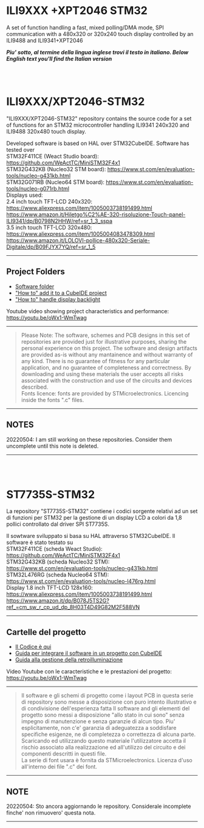 # ILI9XXX +XPT2046 STM32
 A set of function handling a fast, mixed polling/DMA mode, SPI communication with a 480x320 or 320x240 touch display controlled by an ILI9488 and ILI9341+XPT2046


_**Piu' sotto, al termine della lingua inglese trovi il testo in italiano. </i>**_
_**Below English text you'll find the Italian version</i>**_

<br>
<br>

# ILI9XXX/XPT2046-STM32

"ILI9XXX/XPT2046-STM32" repository contains the source code for a set of functions for an STM32 microcontroller handling ILI9341 240x320 and ILI9488 320x480 touch display.

Developed software is based on HAL over STM32CubeIDE.
Software has tested over<br>
STM32F411CE (Weact Studio board): https://github.com/WeActTC/MiniSTM32F4x1<br>
STM32G432KB (Nucleo32 STM board): https://www.st.com/en/evaluation-tools/nucleo-g431kb.html<br>
STM32G071RB (Nucleo64 STM board): https://www.st.com/en/evaluation-tools/nucleo-g071rb.html<br>
Displays used:<br>
2.4 inch touch TFT-LCD 240x320:   https://www.aliexpress.com/item/1005003738191499.html<br>
                                  https://www.amazon.it/Hiletgo%C2%AE-320-risoluzione-Touch-panel-ILI9341/dp/B0798N2HHW/ref=sr_1_3_sspa<br>
3.5 inch touch TFT-LCD 320x480:   https://www.aliexpress.com/item/1005004083478309.html<br>
                                  https://www.amazon.it/LOLOVI-pollice-480x320-Seriale-Digitale/dp/B09FJYX7YQ/ref=sr_1_5<br>

---

## Project Folders

- [Software folder](./SOURCE)
- ["How to" add it to a CubeIDE project](./HOWTO)
- ["How to" handle display backlight](./BACKLIGHT)

Youtube video showing project characteristics and performance: https://youtu.be/oWx1-WmTwag<br>


---
> Please Note:
> The software, schemes and PCB designs in this set of repositories are provided just for 
> illustrative purposes, sharing the personal experience on this project. 
> The software and design artifacts are provided as-is without any mantainence and without
> warranty of any kind. There is no guarantee of fitness for any particular application, 
> and no guarantee of completeness and correctness. 
> By downloading and using these materials the user accepts all risks associated with the
> construction and use of the circuits and devices described.<br>
> Fonts licence: fonts are provided by STMicroelectronics. Licencing inside the fonts ".c" files. 
---

## NOTES

20220504: I am still working on these repositories. Consider them uncomplete until this note is deleted.

---

<br>
<br>

# ST7735S-STM32

La repository "ST7735S-STM32" contiene i codici sorgente relativi ad un set di funzioni per STM32 per la gestione di un display LCD a colori da 1,8 pollici controllato dal driver SPI ST7735S.

Il sowtware sviluppato si basa su HAL attraverso STM32CubeIDE.
Il software è stato testato su<br>
STM32F411CE (scheda Weact Studio): https://github.com/WeActTC/MiniSTM32F4x1<br>
STM32G432KB (scheda Nucleo32 STM): https://www.st.com/en/evaluation-tools/nucleo-g431kb.html<br>
STM32L476RG (scheda Nucleo64 STM): https://www.st.com/en/evaluation-tools/nucleo-l476rg.html<br>
Display 1.8 inch TFT-LCD 128x160: https://www.aliexpress.com/item/1005003738191499.html<br>
                                  https://www.amazon.it/dp/B078J5TS2G?ref_=cm_sw_r_cp_ud_dp_8H03T4D49G82M2F588VN

---

## Cartelle del progetto 

- [Il Codice è qui](./SOURCE)
- [Guida per integrare il software in un progetto con CubeIDE](./HOWTO)
- [Guida alla gestione della retroilluminazione](./BACKLIGHT)

Video Youtube con le caracteristiche e le prestazioni del progetto: https://youtu.be/oWx1-WmTwag<br>

---
> Il software e gli schemi di progetto come i layout PCB in questa serie di repository 
> sono messe a disposizione con puro intento illustrativo e di condivisione dell'esperienza fatta
> Il software and gli elementi del progetto sono messi a disposizione "allo stato in cui sono"
> senza impegno di manutenzione e senza garanzie di alcun tipo. Piu' esplicitamente, non c'e' garanzia di 
> adeguatezza a soddisfare specifiche esigenze, ne di completezza o correttezza di alcuna parte.
> Scaricando ed utilizzando questo materiale l'utilizzatore accetta il rischio associato alla
> realizzazione ed all'utilizzo del circuito e dei componenti descritti in questi file.<br> La serie di font usara è fornita da STMicroelectronics. Licenza d'uso all'interno dei file ".c" dei font. 

---

## NOTE

20220504: Sto ancora aggiornando le repository. Considerale incomplete finche' non rimuovero' questa nota. 

---


